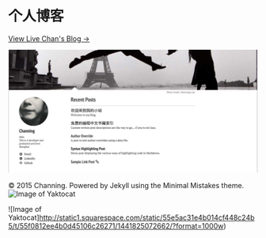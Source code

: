 # 个人博客

[View Live Chan's Blog →](http://jincan39.github.io)<br />


![screenshot of Minimal Mistakes theme](https://github.com/jincan39/jincan39.github.io/blob/master/images/chan_background.jpg)

© 2015 Channing. Powered by Jekyll using the Minimal Mistakes theme.
![Image of Yaktocat](https://octodex.github.com/images/yaktocat.png)
<!--![screenshot of Minimal Mistakes theme](http://mmistakes.github.io/minimal-mistakes/images/mm-theme-post-600.jpg)-->

<!--# Minimal Mistakes-->

<!--**[Minimal Mistakes](http://mmistakes.github.io/minimal-mistakes)** is a two column responsive Jekyll theme perfect for powering your GitHub hosted blog.-->

<!--## Minimal Mistakes is all about:-->

<!--* Responsive templates. Looking good on mobile, tablet, and desktop.-->
<!--* Gracefully degrading in older browsers. Compatible with Internet Explorer 8+ and all modern browsers.-->
<!--* Minimal embellishments -- content first.-->
<!--* Optional large feature images for posts and pages.-->
<!--* Simple and clear permalink structure.-->
<!--* [Custom 404 page](http://jincan39.github.io/404.html) to get you started.-->
<!--* Support for Disqus Comments-->


<!--[Custom 404 page](http://mmistakes.github.io/minimal-mistakes/404.html) to get you started.-->
<!--See a [live version of Minimal Mistakes](http://mmistakes.github.io/minimal-mistakes/) hosted on GitHub.-->

<!--## Getting Started-->

<!--Minimal Mistakes takes advantage of Sass and data files to make customizing easier. These features require Jekyll 2.x and will not work with older versions of Jekyll.-->

<!--To learn how to install and use this theme check out the [Setup Guide](http://mmistakes.github.io/minimal-mistakes/theme-setup/) for more information.-->

![Image of Yaktocat]http://static1.squarespace.com/static/55e5ac31e4b014cf448c24b5/t/55f0812ee4b0d45106c26271/1441825072662/?format=1000w)
